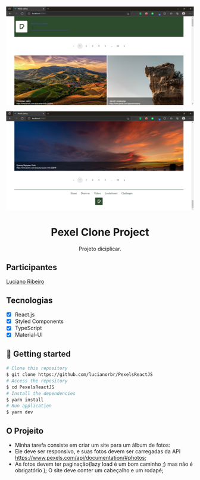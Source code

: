 <p align="center">
  <img alt="Footer" src="./.github/assets/Header.png">
</p>

<p align="center">
  <img alt="Footer" src="./.github/assets/Footer.png">
</p>

<h1 align="center">
Pexel Clone Project
</h1>

<p align="center">Projeto diciplicar.</p>

## Participantes

[Luciano Ribeiro](https://github.com/lucianorbr)

## Tecnologias

- [x] React.js
- [x] Styled Components
- [x] TypeScript
- [x] Material-UI

## 🚀 Getting started

```bash
# Clone this repository
$ git clone https://github.com/lucianorbr/PexelsReactJS
# Access the repository
$ cd PexelsReactJS
# Install the dependencies
$ yarn install
# Run application
$ yarn dev
```
## O Projeito
- Minha tarefa consiste em criar um site para um álbum de fotos:
- Ele deve ser responsivo, e suas fotos devem ser carregadas da API https://www.pexels.com/api/documentation/#photos;
- As fotos devem ter paginação(lazy load é um bom caminho ;) mas não é obrigatório );
O site deve conter um cabeçalho e um rodapé;

  
